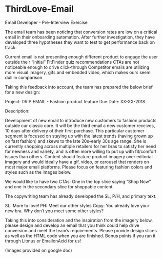 # ThirdLove-Email

Email Developer - Pre-Interview Exercise

The email team has been noticing that conversion rates are low on a critical email in their onboarding automation.  After further investigation, they have developed three hypotheses they want to test to get performance back on track:

Current email is not presenting enough different product to engage the user outside their “initial” FitFinder quiz recommendations
CTAs are not noticeable enough to drive click-through
Competitor emails are utilizing more visual imagery, gifs and embedded video, which makes ours seem dull in comparison

Taking this feedback into account, the team has prepared the below brief for a new design:

Project: DRIP EMAIL - Fashion product feature
Due Date: XX-XX-2018

Description:

Development of new email to introduce new customers to fashion products outside our classic core.  It will be the third email a new customer receives, 10 days after delivery of their first purchase.  This particular customer segment is focused on staying up with the latest trends (having grown up on fast fashion) and skews to the late 20s-early 30s age range.  She is currently shopping across multiple retailers for her bras to satisfy her need for newness and variety, and is often more willing to put up with fit/comfort issues than others.  Content should feature product imagery over editorial imagery and would ideally have a gif, video, or carousel that renders on most major email platforms.  Please focus on featuring fashion colors and styles such as the images below.

We would like to have two CTAs: One in the top slice saying “Shop Now” and one in the secondary slice for shoppable content.

The copywriting team has already developed the SL, P/H, and primary text:

SL: More to love!
PH: Meet our other styles
Copy: You already love your new bra.  Why don’t you meet some other styles?

Taking this into consideration and the inspiration from the imagery below, please design and develop an email that you think could help drive conversion and meet the team’s requirements.  Please provide design slices as well as the HTML code when you are finished.  Bonus points if you run it through Litmus or EmailonAcid for us!

(Images provided on google doc)
